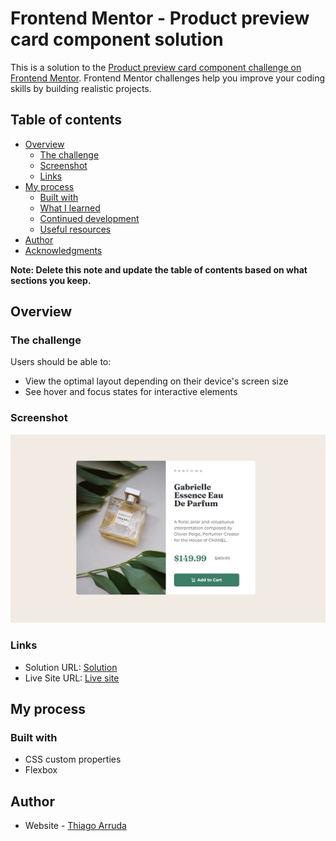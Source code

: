 # Frontend Mentor - Product preview card component solution

This is a solution to the [Product preview card component challenge on Frontend Mentor](https://www.frontendmentor.io/challenges/product-preview-card-component-GO7UmttRfa). Frontend Mentor challenges help you improve your coding skills by building realistic projects. 

## Table of contents

- [Overview](#overview)
  - [The challenge](#the-challenge)
  - [Screenshot](#screenshot)
  - [Links](#links)
- [My process](#my-process)
  - [Built with](#built-with)
  - [What I learned](#what-i-learned)
  - [Continued development](#continued-development)
  - [Useful resources](#useful-resources)
- [Author](#author)
- [Acknowledgments](#acknowledgments)

**Note: Delete this note and update the table of contents based on what sections you keep.**

## Overview

### The challenge

Users should be able to:
- View the optimal layout depending on their device's screen size
- See hover and focus states for interactive elements

### Screenshot

![](./imgs/screenshot.jpg)

### Links

- Solution URL: [Solution](https://www.frontendmentor.io/solutions/product-preview-card-component--cZ1c6pM6E)
- Live Site URL: [Live site](https://thiagofons.github.io/FEM-ProductPreviewCard/)

## My process

### Built with

- CSS custom properties
- Flexbox

## Author

- Website - [Thiago Arruda](https://github.com/thiagofons)

